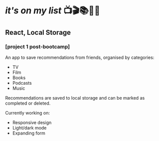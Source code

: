 # *it's on my list* 📺🎬📚🎤🎷
## React, Local Storage
### [project 1 post-bootcamp]

An app to save recommendations from friends, organised by categories:
    <ul>
        <li>TV</li>
        <li>Film</li>
        <li>Books</li>
        <li>Podcasts</li>
        <li>Music</li>
    </ul>

Recommendations are saved to local storage and can be marked as completed or deleted.

Currently working on:
    <ul>
        <li>Responsive design</li>
        <li>Light/dark mode</li>
        <li>Expanding form</li>
    </ul>
